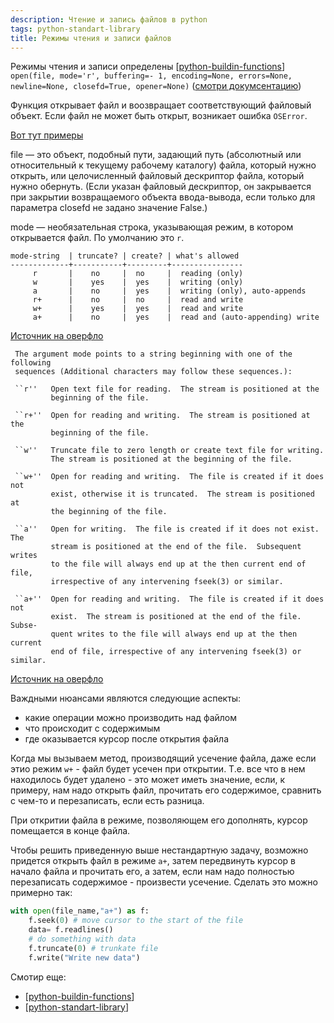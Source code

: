 ```yaml
---
description: Чтение и запись файлов в python
tags: python-standart-library
title: Режимы чтения и записи файлов
---
```

Режимы чтения и записи определены [[python-buildin-functions]] `open(file, mode='r', buffering=- 1, encoding=None, errors=None, newline=None, closefd=True, opener=None)` ([смотри докумсентацию](https://docs.python.org/3/library/functions.html#open))

Функция открывает файл и воозвращает соответствующий файловый объект. Если файл не может быть открыт, возникает ошибка `OSError`.

[Вот тут примеры](https://docs.python.org/3/tutorial/inputoutput.html#tut-files)

file — это объект, подобный пути, задающий путь (абсолютный или относительный к текущему рабочему каталогу) файла, который нужно открыть, или целочисленный файловый дескриптор файла, который нужно обернуть. (Если указан файловый дескриптор, он закрывается при закрытии возвращаемого объекта ввода-вывода, если только для параметра closefd не задано значение False.)

mode — необязательная строка, указывающая режим, в котором открывается файл. По умолчанию это `r`.

```shell
mode-string  | truncate? | create? | what's allowed
-------------+-----------+---------+----------------
     r       |    no     |  no     |  reading (only)
     w       |    yes    |  yes    |  writing (only)
     a       |    no     |  yes    |  writing (only), auto-appends
     r+      |    no     |  no     |  read and write
     w+      |    yes    |  yes    |  read and write
     a+      |    no     |  yes    |  read and (auto-appending) write
```

[Источник на оверфло](https://stackoverflow.com/a/33466886/15966204)

```shell
 The argument mode points to a string beginning with one of the following
 sequences (Additional characters may follow these sequences.):

 ``r''   Open text file for reading.  The stream is positioned at the
         beginning of the file.

 ``r+''  Open for reading and writing.  The stream is positioned at the
         beginning of the file.

 ``w''   Truncate file to zero length or create text file for writing.
         The stream is positioned at the beginning of the file.

 ``w+''  Open for reading and writing.  The file is created if it does not
         exist, otherwise it is truncated.  The stream is positioned at
         the beginning of the file.

 ``a''   Open for writing.  The file is created if it does not exist.  The
         stream is positioned at the end of the file.  Subsequent writes
         to the file will always end up at the then current end of file,
         irrespective of any intervening fseek(3) or similar.

 ``a+''  Open for reading and writing.  The file is created if it does not
         exist.  The stream is positioned at the end of the file.  Subse-
         quent writes to the file will always end up at the then current
         end of file, irrespective of any intervening fseek(3) or similar.
```

[Источник на оверфло](https://stackoverflow.com/a/1466036/15966204)

Важдными нюансами являются следующие аспекты:

- какие операции можно производить над файлом
- что происходит с содержимым
- где оказывается курсор после открытия файла

Когда мы вызываем метод, производящий усечение файла, даже если этио режим `w+` - файл будет усечен при открытии. Т.е. все что в нем находилось будет удалено - это может иметь значение, если, к примеру, нам надо открыть файл, прочитать его содержимое, сравнить с чем-то и перезаписать, если есть разница.

При откритии файла в режиме, позволяющем его дополнять, курсор помещается в конце файла.

Чтобы решить приведенную выше нестандартную задачу, возможно придется открыть файл в режиме `a+`, затем передвинуть курсор в начало файла и прочитать его, а затем, если нам надо полностью перезаписать содержимое - произвести усечение. Сделать это можно примерно так:

```python
with open(file_name,"a+") as f:
    f.seek(0) # move cursor to the start of the file
    data= f.readlines()
    # do something with data
    f.truncate(0) # trunkate file
    f.write("Write new data")
```

Смотир еще:

- [[python-buildin-functions]]
- [[python-standart-library]]

[//begin]: # "Autogenerated link references for markdown compatibility"
[python-buildin-functions]: python-buildin-functions "Python build-in functions"
[python-buildin-functions]: python-buildin-functions "Python build-in functions"
[python-standart-library]: ../lists/python-standart-library "Стандартная библиотека python и полезные ресурсы"
[//end]: # "Autogenerated link references"